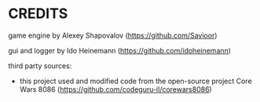 # CREDITS

game engine by Alexey Shapovalov (https://github.com/Savioor)

gui and logger by Ido Heinemann (https://github.com/idoheinemann)

third party sources:
-   this project used and modified code from the open-source project Core Wars 8086 (https://github.com/codeguru-il/corewars8086)